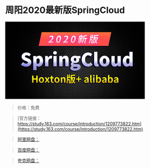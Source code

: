 # 周阳2020最新版SpringCloud

![img](../../../assets/study163/free/ab24aec42be44456b791e4c6496d0c41.jpg)

> 价格：免费

> [官方链接：https://study.163.com/course/introduction/1209773822.htm](https://study.163.com/course/introduction/1209773822.htm)

> [阿里网盘：]()

> [百度网盘：]()

> [夸克网盘：]()
